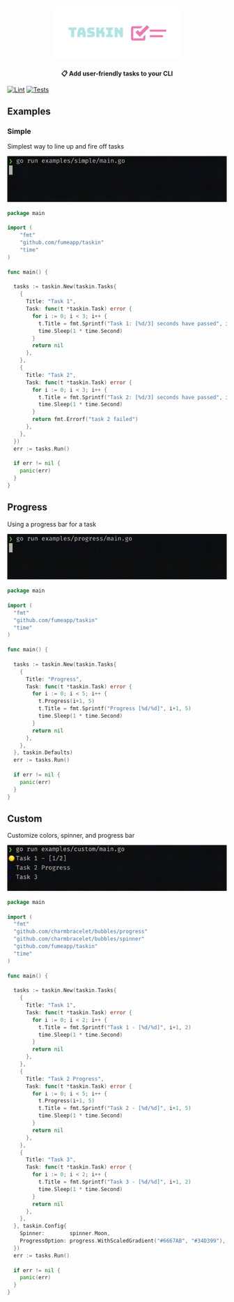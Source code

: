 <h1 align="center">
    <img src="https://raw.githubusercontent.com/fumeapp/taskin/58464c7afefed78de5b506926dc8edca4fa56316/taskin.png" width="300" />
 <br />
</h1>

<p align="center"><strong>📋 Add user-friendly tasks to your CLI </strong></p>

[![Lint](https://github.com/fumeapp/taskin/actions/workflows/lint.yml/badge.svg)](https://github.com/fumeapp/taskin/actions/workflows/lint.yml)
[![Tests](https://github.com/fumeapp/taskin/actions/workflows/test.yml/badge.svg)](https://github.com/fumeapp/taskin/actions/workflows/test.yml)

## Examples

### Simple
Simplest way to line up and fire off tasks

![Simple](/simple.gif)

```go
package main

import (
    "fmt"
    "github.com/fumeapp/taskin"
    "time"
)

func main() {

  tasks := taskin.New(taskin.Tasks{
    {
      Title: "Task 1",
      Task: func(t *taskin.Task) error {
        for i := 0; i < 3; i++ {
          t.Title = fmt.Sprintf("Task 1: [%d/3] seconds have passed", i+1)
          time.Sleep(1 * time.Second)
        }
        return nil
      },
    },
    {
      Title: "Task 2",
      Task: func(t *taskin.Task) error {
        for i := 0; i < 3; i++ {
          t.Title = fmt.Sprintf("Task 2: [%d/3] seconds have passed", i+1)
          time.Sleep(1 * time.Second)
        }
        return fmt.Errorf("task 2 failed")
      },
    },
  })
  err := tasks.Run()

  if err != nil {
    panic(err)
  }
}
```

## Progress
Using a progress bar for a task

![Progress](/progress.gif)


```go
package main

import (
  "fmt"
  "github.com/fumeapp/taskin"
  "time"
)

func main() {

  tasks := taskin.New(taskin.Tasks{
    {
      Title: "Progress",
      Task: func(t *taskin.Task) error {
        for i := 0; i < 5; i++ {
          t.Progress(i+1, 5)
          t.Title = fmt.Sprintf("Progress [%d/%d]", i+1, 5)
          time.Sleep(1 * time.Second)
        }
        return nil
      },
    },
  }, taskin.Defaults)
  err := tasks.Run()

  if err != nil {
    panic(err)
  }
}
```

## Custom
Customize colors, spinner, and progress bar

![Custom](/custom.gif)

```go
package main

import (
  "fmt"
  "github.com/charmbracelet/bubbles/progress"
  "github.com/charmbracelet/bubbles/spinner"
  "github.com/fumeapp/taskin"
  "time"
)

func main() {

  tasks := taskin.New(taskin.Tasks{
    {
      Title: "Task 1",
      Task: func(t *taskin.Task) error {
        for i := 0; i < 2; i++ {
          t.Title = fmt.Sprintf("Task 1 - [%d/%d]", i+1, 2)
          time.Sleep(1 * time.Second)
        }
        return nil
      },
    },
    {
      Title: "Task 2 Progress",
      Task: func(t *taskin.Task) error {
        for i := 0; i < 5; i++ {
          t.Progress(i+1, 5)
          t.Title = fmt.Sprintf("Task 2 - [%d/%d]", i+1, 5)
          time.Sleep(1 * time.Second)
        }
        return nil
      },
    },
    {
      Title: "Task 3",
      Task: func(t *taskin.Task) error {
        for i := 0; i < 2; i++ {
          t.Title = fmt.Sprintf("Task 3 - [%d/%d]", i+1, 2)
          time.Sleep(1 * time.Second)
        }
        return nil
      },
    },
  }, taskin.Config{
    Spinner:        spinner.Moon,
    ProgressOption: progress.WithScaledGradient("#6667AB", "#34D399"),
  })
  err := tasks.Run()

  if err != nil {
    panic(err)
  }
}


```
